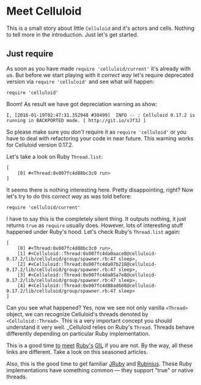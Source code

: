 
Meet Celluloid
==============

This is a small story about little `Celluloid` and it's actors and cells. Nothing to tell more in the introduction. Just let's get started.


Just require
------------

As soon as you have made `require 'celluloid/current'` it's already with us.
But before we start playing with it *correct way* let's require deprecated version via `require 'celluloid'` and see what will happen:


```
require 'celluloid'
```

Boom! As result we have got depreciation warning as show:

```
I, [2016-01-19T02:47:31.352948 #30499]  INFO -- : Celluloid 0.17.2 is running in BACKPORTED mode. [ http://git.io/vJf3J ]
```

So please make sure you *don't* require it as `require 'celluloid'` or you have to deal with refactoring your code in near future. This warning works for Celluloid version 0.17.2.


Let's take a look on Ruby `Thread.list`:


```
[
    [0] #<Thread:0x007fc4d88bc3c0 run>
]
```

It seems there is nothing interesting here. Pretty disappointing, right?
Now let's try to do this *correct way* as was told before:


```
require 'celluloid/current'
```

I have to say this is the completely silent thing. It outputs nothing, it just returns `true` as `require` usually does. However, lots of interesting stuff happened under Ruby's hood. Let's check Ruby's `Thread.list` again:


```
[
    [0] #<Thread:0x007fc4d88bc3c0 run>,
    [1] #<Celluloid::Thread:0x007fc4da0aace8@celluloid-0.17.2/lib/celluloid/group/spawner.rb:47 sleep>,
    [2] #<Celluloid::Thread:0x007fc4da07b218@celluloid-0.17.2/lib/celluloid/group/spawner.rb:47 sleep>,
    [3] #<Celluloid::Thread:0x007fc4da05a7e8@celluloid-0.17.2/lib/celluloid/group/spawner.rb:47 sleep>,
    [4] #<Celluloid::Thread:0x007fc4d88ad668@celluloid-0.17.2/lib/celluloid/group/spawner.rb:47 sleep>
]
```

Can you see what happened? Yes, now we see not only vanilla `<Thread>` object, we can recognize Celluloid's threads denoted by `<Celluloid::Thread>`. This is a very important concept you should understand it very well. _Celluloid relies on Ruby's `Thread`. Threads behave differently depending on particular Ruby implementation.


This is a good time [to](https://en.wikipedia.org/wiki/Global_interpreter_lock)  [meet](https://www.igvita.com/2008/11/13/concurrency-is-a-myth-in-ruby/) [Ruby's](http://www.rubyinside.com/does-the-gil-make-your-ruby-code-thread-safe-6051.html)
[GIL](http://www.rubyinside.com/does-the-gil-make-your-ruby-code-thread-safe-6051.html) if you are not. By the way, all these links are different. Take a look on this seasoned articles.


Also, this is the good time to get familiar [JRuby](http://jruby.org/) and
[Rubinius](http://rubinius.com/).
These Ruby implementations have something common — they support "true" or native threads.

